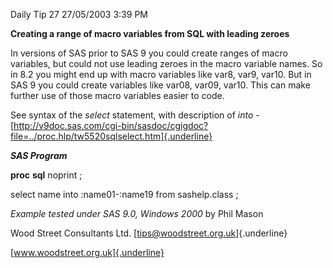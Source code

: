 Daily Tip 27 27/05/2003 3:39 PM

**Creating a range of macro variables from SQL with leading zeroes**

In versions of SAS prior to SAS 9 you could create ranges of macro
variables, but could not use leading zeroes in the macro variable names.
So in 8.2 you might end up with macro variables like var8, var9, var10.
But in SAS 9 you could create variables like var08, var09, var10. This
can make further use of those macro variables easier to code.

See syntax of the *select* statement, with description of *into* -
[http://v9doc.sas.com/cgi-bin/sasdoc/cgigdoc?file=../proc.hlp/tw5520sqlselect.htm]{.underline}

***SAS Program***

**proc** **sql** noprint ;

select name into :name01-:name19 from sashelp.class ;

*Example tested under SAS 9.0, Windows 2000* by Phil Mason

Wood Street Consultants Ltd. [tips@woodstreet.org.uk]{.underline}

[www.woodstreet.org.uk]{.underline}
